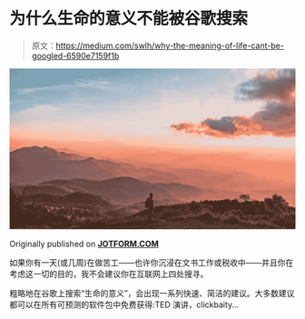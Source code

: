 # 为什么生命的意义不能被谷歌搜索

> 原文：<https://medium.com/swlh/why-the-meaning-of-life-cant-be-googled-6590e7159f1b>

![](img/bf028e8cef9437ee471c3ce5248a1f55.png)

Originally published on [**JOTFORM.COM**](https://www.jotform.com/blog/meaning-of-life/)

如果你有一天(或几周)在做苦工——也许你沉浸在文书工作或税收中——并且你在考虑这一切的目的，我不会建议你在互联网上四处搜寻。

粗略地在谷歌上搜索“生命的意义”，会出现一系列快速、简洁的建议。大多数建议都可以在所有可预测的软件包中免费获得:TED 演讲，clickbaity…